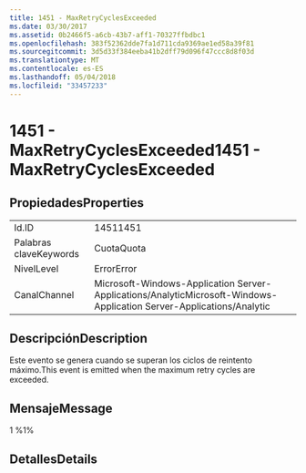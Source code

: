 ```yaml
---
title: 1451 - MaxRetryCyclesExceeded
ms.date: 03/30/2017
ms.assetid: 0b2466f5-a6cb-43b7-aff1-70327ffbdbc1
ms.openlocfilehash: 383f52362dde7fa1d711cda9369ae1ed58a39f81
ms.sourcegitcommit: 3d5d33f384eeba41b2dff79d096f47ccc8d8f03d
ms.translationtype: MT
ms.contentlocale: es-ES
ms.lasthandoff: 05/04/2018
ms.locfileid: "33457233"
---
```

# <a name="1451---maxretrycyclesexceeded"></a><span data-ttu-id="bd4f6-102">1451 - MaxRetryCyclesExceeded</span><span class="sxs-lookup"><span data-stu-id="bd4f6-102">1451 - MaxRetryCyclesExceeded</span></span>
## <a name="properties"></a><span data-ttu-id="bd4f6-103">Propiedades</span><span class="sxs-lookup"><span data-stu-id="bd4f6-103">Properties</span></span>  
  
|||  
|-|-|  
|<span data-ttu-id="bd4f6-104">Id.</span><span class="sxs-lookup"><span data-stu-id="bd4f6-104">ID</span></span>|<span data-ttu-id="bd4f6-105">1451</span><span class="sxs-lookup"><span data-stu-id="bd4f6-105">1451</span></span>|  
|<span data-ttu-id="bd4f6-106">Palabras clave</span><span class="sxs-lookup"><span data-stu-id="bd4f6-106">Keywords</span></span>|<span data-ttu-id="bd4f6-107">Cuota</span><span class="sxs-lookup"><span data-stu-id="bd4f6-107">Quota</span></span>|  
|<span data-ttu-id="bd4f6-108">Nivel</span><span class="sxs-lookup"><span data-stu-id="bd4f6-108">Level</span></span>|<span data-ttu-id="bd4f6-109">Error</span><span class="sxs-lookup"><span data-stu-id="bd4f6-109">Error</span></span>|  
|<span data-ttu-id="bd4f6-110">Canal</span><span class="sxs-lookup"><span data-stu-id="bd4f6-110">Channel</span></span>|<span data-ttu-id="bd4f6-111">Microsoft-Windows-Application Server-Applications/Analytic</span><span class="sxs-lookup"><span data-stu-id="bd4f6-111">Microsoft-Windows-Application Server-Applications/Analytic</span></span>|  
  
## <a name="description"></a><span data-ttu-id="bd4f6-112">Descripción</span><span class="sxs-lookup"><span data-stu-id="bd4f6-112">Description</span></span>  
 <span data-ttu-id="bd4f6-113">Este evento se genera cuando se superan los ciclos de reintento máximo.</span><span class="sxs-lookup"><span data-stu-id="bd4f6-113">This event is emitted when the maximum retry cycles are exceeded.</span></span>  
  
## <a name="message"></a><span data-ttu-id="bd4f6-114">Mensaje</span><span class="sxs-lookup"><span data-stu-id="bd4f6-114">Message</span></span>  
 <span data-ttu-id="bd4f6-115">1 %</span><span class="sxs-lookup"><span data-stu-id="bd4f6-115">1%</span></span>  
  
## <a name="details"></a><span data-ttu-id="bd4f6-116">Detalles</span><span class="sxs-lookup"><span data-stu-id="bd4f6-116">Details</span></span>
